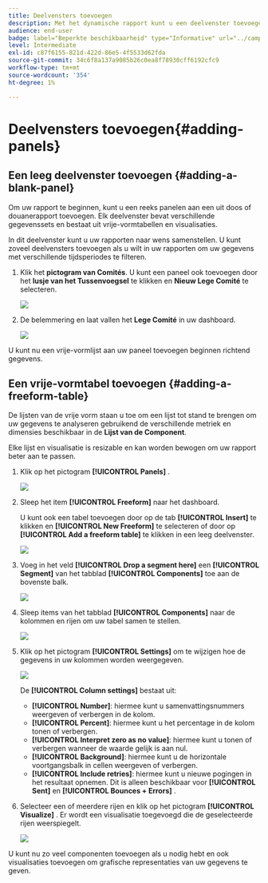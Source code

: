```yaml
---
title: Deelvensters toevoegen
description: Met het dynamische rapport kunt u een deelvenster toevoegen om de gegevens beter te filteren op basis van de gekozen tijdsperiode.
audience: end-user
badge: label="Beperkte beschikbaarheid" type="Informative" url="../campaign-standard-migration-home.md" tooltip="Beperkt tot gemigreerde gebruikers in Campaign Standard"
level: Intermediate
exl-id: c87f6155-821d-422d-86e5-4f5533d62fda
source-git-commit: 34c6f8a137a9085b26c0ea8f78930cff6192cfc9
workflow-type: tm+mt
source-wordcount: '354'
ht-degree: 1%

---
```


# Deelvensters toevoegen{#adding-panels}

## Een leeg deelvenster toevoegen {#adding-a-blank-panel}

Om uw rapport te beginnen, kunt u een reeks panelen aan een uit doos of douanerapport toevoegen. Elk deelvenster bevat verschillende gegevenssets en bestaat uit vrije-vormtabellen en visualisaties.

In dit deelvenster kunt u uw rapporten naar wens samenstellen. U kunt zoveel deelvensters toevoegen als u wilt in uw rapporten om uw gegevens met verschillende tijdsperiodes te filteren.

1. Klik het **pictogram van Comités**. U kunt een paneel ook toevoegen door het **lusje van het Tussenvoegsel** te klikken en **Nieuw Lege Comité** te selecteren.

   ![](assets/dynamic_report_panel_1.png)

1. De belemmering en laat vallen het **Lege Comité** in uw dashboard.

   ![](assets/dynamic_report_panel.png)

U kunt nu een vrije-vormlijst aan uw paneel toevoegen beginnen richtend gegevens.

## Een vrije-vormtabel toevoegen {#adding-a-freeform-table}

De lijsten van de vrije vorm staan u toe om een lijst tot stand te brengen om uw gegevens te analyseren gebruikend de verschillende metriek en dimensies beschikbaar in de **Lijst van de Component**.

Elke lijst en visualisatie is resizable en kan worden bewogen om uw rapport beter aan te passen.

1. Klik op het pictogram **[!UICONTROL Panels]** .

   ![](assets/dynamic_report_panel_1.png)

1. Sleep het item **[!UICONTROL Freeform]** naar het dashboard.

   U kunt ook een tabel toevoegen door op de tab **[!UICONTROL Insert]** te klikken en **[!UICONTROL New Freeform]** te selecteren of door op **[!UICONTROL Add a freeform table]** te klikken in een leeg deelvenster.

   ![](assets/dynamic_report_panel_2.png)

1. Voeg in het veld **[!UICONTROL Drop a segment here]** een **[!UICONTROL Segment]** van het tabblad **[!UICONTROL Components]** toe aan de bovenste balk.

   ![](assets/dynamic_report_panel_3.png)

1. Sleep items van het tabblad **[!UICONTROL Components]** naar de kolommen en rijen om uw tabel samen te stellen.

   ![](assets/dynamic_report_freeform_3.png)

1. Klik op het pictogram **[!UICONTROL Settings]** om te wijzigen hoe de gegevens in uw kolommen worden weergegeven.

   ![](assets/dynamic_report_freeform_4.png)

   De **[!UICONTROL Column settings]** bestaat uit:

   * **[!UICONTROL Number]**: hiermee kunt u samenvattingsnummers weergeven of verbergen in de kolom.
   * **[!UICONTROL Percent]**: hiermee kunt u het percentage in de kolom tonen of verbergen.
   * **[!UICONTROL Interpret zero as no value]**: hiermee kunt u tonen of verbergen wanneer de waarde gelijk is aan nul.
   * **[!UICONTROL Background]**: hiermee kunt u de horizontale voortgangsbalk in cellen weergeven of verbergen.
   * **[!UICONTROL Include retries]**: hiermee kunt u nieuwe pogingen in het resultaat opnemen. Dit is alleen beschikbaar voor **[!UICONTROL Sent]** en **[!UICONTROL Bounces + Errors]** .

1. Selecteer een of meerdere rijen en klik op het pictogram **[!UICONTROL Visualize]** . Er wordt een visualisatie toegevoegd die de geselecteerde rijen weerspiegelt.

   ![](assets/dynamic_report_freeform_5.png)

U kunt nu zo veel componenten toevoegen als u nodig hebt en ook visualisaties toevoegen om grafische representaties van uw gegevens te geven.
